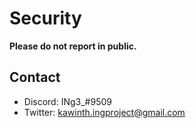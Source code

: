 # Security

**Please do not report in public.**

## Contact

- Discord: INg3_#9509
- Twitter: [<kawinth.ingproject@gmail.com>](https://twitter.com/GgKawinth)
